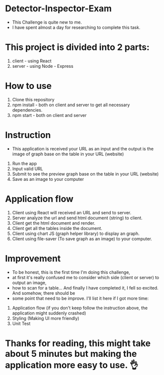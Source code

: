 # Detector-Inspector-Exam
- This Challenge is quite new to me.
- I have spent almost a day for researching to complete this task.

# This project is divided into 2 parts:
1. client - using React
2. server - using Node - Express

# How to use
1. Clone this repository
2. npm install - both on client and server to get all necessary dependencies.
3. npm start - both on client and server

# Instruction
- This application is received your URL as an input and the output is the image of graph base on the table in your URL (website)
1. Run the app
2. Input valid URL
3. Submit to see the preview graph base on the table in your URL (website)
4. Save as an image to your computer

# Application flow
1. Client using React will received an URL and send to server.
2. Server analyze the url and send html document (string) to client.
3. Client get the html document and render.
4. Client get all the tables inside the document.
5. Client using chart JS (graph helper library) to display an graph.
6. Client using file-saver (To save graph as an image) to your computer.

# Improvement
- To be honest, this is the first time I'm doing this challenge, 
- at first it's really confused me to consider which side (client or server) to output an image,
- how to scan for a table... And finally I have completed it, I fell so excited. And somehow, there should be
- some point that need to be improve. I'll list it here if I got more time:
1. Application flow (if you don't keep follow the instruction above, the application might suddenly crashed)
2. Styling (Making UI more friendly)
3. Unit Test

# Thanks for reading, this might take about 5 minutes but making the application more easy to use. 👌
